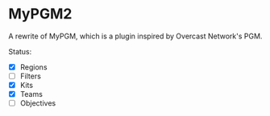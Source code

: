 MyPGM2
======

A rewrite of MyPGM, which is a plugin inspired by Overcast Network's PGM.


Status: 
- [x] Regions
- [ ] Filters
- [x] Kits
- [x] Teams
- [ ] Objectives
